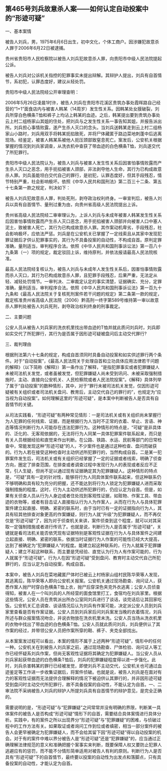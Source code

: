 ## 第465号刘兵故意杀人案——如何认定自动投案中的“形迹可疑”

一、基本案情

被告人刘兵，男，1975年6月6日出生，初中文化，个体工商户。因涉嫌犯故意杀人罪于2006年6月22日被逮捕。

贵州省贵阳市人民检察院以被告人刘兵犯故意杀人罪，向贵阳市中级人民法院提起公诉。

被告人刘兵对公诉机关指控的犯罪事实未提出辩解。其辩护人提出，刘兵有自首情节，系初犯，认罪态度好，建议从轻处罚。

贵阳市中级人民法院经公开审理查明：

2006年5月26日凌晨1时许，被告人刘兵在贵阳市花溪区贵筑办事处霞晖路自己经营的“1+1”面食店内与被害人韩某（14周岁）发生性关系。因韩某处女膜破裂，刘兵所穿白色横条T恤和裤子上均沾上韩某的血迹。之后，韩某提出要到贵筑办事处云上村二组杨家山其姐的住处，把刘兵与之发生性关系一事告知其姐，并报告派出所。刘兵担心事情败露，遂产生杀人灭口的念头。当刘兵送韩某走到云上村二组杨家山小路时，刘兵用双手将韩某扼掐致死，并将尸体藏匿于路边菜地刺蓬中后逃离现场。经鉴定，被害人韩某系被他人扼压颈部致窒息死亡。案发后，公安机关根据掌握的情况到刘兵家调查，从洗衣机中查获了带血迹的白色横条T恤，刘兵遂交代了所犯罪行。

贵阳市中级人民法院认为，被告人刘兵与被害人发生性关系后因害怕事情败露而产生杀人灭口之恶念，用手扼掐被害人颈部，非法剥夺他人生命，其行为已构成故意杀人罪。刘兵虽能坦白交代自己的罪行，是初犯，认罪态度好，但其手段残忍，情节特别严重，社会影响极坏。依照《中华人民共和国刑法》第二百三十二条、第五十七条第一款之规定，判决如下：

被告人刘兵犯故意杀人罪，判处死刑，剥夺政治权利终身。一审宣判后，被告人刘兵以具有自首情节、量刑过重为由，向贵州省高级人民法院提出上诉。

贵州省高级人民法院经二审审理认为，上诉人刘兵与未成年被害人韩某发生性关系后因害怕事情败露而产生杀人灭口恶念，用手扼掐被害人颈部并向被害人口中塞人泥土，致被害人死亡，其行为已构成故意杀人罪。其作案动机卑劣，手段残忍，社会影响极坏，应依法严惩。刘兵是在公安机关已掌握了一定线索且从其家中发现犯罪证据后才供认犯罪事实的，其行为不具备投案的自动性，不构成自首。原判定罪准确，量刑适当，审判程序合法。依照《中华人民共和国刑事诉讼法》第一百八十九条第（一）项的规定，裁定驳回上诉，维持原判，并依法报请最高人民法院核准。

最高人民法院经复核认为，被告人刘兵与未成年人发生性关系后，因害怕事情败露而杀人灭口，其行为已构成故意杀人罪，且犯罪手段残忍，后果严重，无法定从轻、减轻处罚情节。一审判决、二审裁定认定的事实清楚，证据确实、充分，定罪准确，量刑适当，审判程序合法。依照《中华人民共和国刑事诉讼法》第一百九十九条和《最高人民法院关于复核死刑案件若干问题的规定》第二条第一款的规定，裁定核准贵州省高级人民法院（2006）黔高刑一终字第589号维持第一审以故意杀人罪判处被告人刘兵死刑，剥夺政治权利终身的刑事裁定。

二、主要问题

公安人员从被告人刘兵家的洗衣机里找出带血迹的T恤并就此质问刘兵时，刘兵即如实交代了所犯罪行，其行为是否属于因形迹可疑被盘问后主动交代罪行?

三、裁判理由

根据刑法第六十七条的规定，构成自首须同时具备自动投案和如实供述罪行两个条件。对于“自动投案”，《最高人民法院关于处理自首和立功具体应用法律若干问题的解释》（以下简称《解释》）第一条作出了解释，“是指犯罪事实或者犯罪嫌疑人未被司法机关发觉，或者虽被发觉，但犯罪嫌疑人尚未受到讯问、未被采取强制措施时，主动、直接向公安机关、人民检察院或者人民法院投案”。《解释》具体列举了属于“自动投案”的数种情形，其中，对于“罪行未被司法机关发觉，仅因形迹可疑被有关组织或者司法机关盘问、教育后，主动交代自己的罪行的”，也规定为“应当视为自动投案”。如何理解这里的“形迹可疑”，是本案中判断被告人是否具有自首情节的关键。

从司法实践看，“形迹可疑”有两种常见情形：一是司法机关或有关组织尚未掌握行为人犯罪的任何线索、证据，而是根据行为人当时不正常的衣着、举止、言语、神态等情况判断行为人可能存在违法犯罪行为。这种情形的特点是，“可疑”是非具体的、泛化的、无客观依据的，无法将行为人同某一具体犯罪案件联系起来，而只是有关人员根据经验和直觉来作出判断。在公路、铁路、水运、民航等部门的日常检查中，常能发现这种“形迹可疑”的人，不少案件也是通过这种检查、盘问而破获的。行为人若在接受这种检查时主动供述所犯罪行的，当然构成自首。二是某一犯罪案件发生后，司法机关或有关组织已经掌握了一定的证据或者线索，明确了侦查方向，圈定了排查范围，在排查或者调查过程中发现行为人的表现或者反应不正常，引人生疑，但尚不足以通过现有证据确定其为犯罪嫌疑人。这种情形的特点是，“可疑”具有一定的针对性，能够将行为人同具体案件联系起来，但这种联系仍不够明确和具有较为充分的把握，还不能达到将行为人锁定为犯罪嫌疑人进而采取强制措施的程度。这时，行为人主动供述所犯罪行的，仍应认定为自首。但是，如果有关侦查人员从行为人身边或者住处找到客观性证据，如赃物、作案工具、带血迹的衣物等，或者有目击证人直接指认行为人为作案人，从而在行为人与具体犯罪案件建立起直接、明确、紧密的联系时，由于当时已有一定的证据指向行为人，其具有较其他排查对象更高的作案嫌疑，则行为人就“升级”为犯罪嫌疑人，而不再仅仅是“形迹可疑”了，因为对于侦查机关来讲，案件侦查到这个程度，就可以对其采取一定强制措施或者进行传讯了。也就是说，判断行为人是否属于“形迹可疑”，关键就是看司法机关能否依凭现有证据特别是客观性证据在行为人与具体案件之间建立起直接、明确、紧密的联系，依据当时证据行为人作案的可能性已经大大提高，达到了被确定为“犯罪嫌疑人”的程度。能建立起这种联系的，行为人就属于犯罪嫌疑人；建立不起这种联系，而主要是凭经验、直觉认为行为人有作案可能的，行为人就属于“形迹可疑”。行为人在因“形迹可疑”受到盘问、教育时主动交代自己所犯罪行的，应当认定为自动投案，构成自首。

本案中，被告人刘兵在菜地藏匿尸体时已被云上村杨家山组村民陈华荣等人发现，其逃离后，陈华荣等人即向公安机关报案。公安机关通过现场勘查、询问证人，获悉作案人抛尸时穿白色横条T恤上衣，抛尸后穿深色夹克外衣逃离；公安人员侦查得知，被害人在一个叫刘兵的人所经营的面食馆里打工，食宿均在刘兵家里。根据这些情况，公安人员在贵筑派出所办公室同刘兵进行了谈话，谈完话后让其回家吃饭。公安机关汇总调查、谈话情况后认为刘兵有作案可能，决定派公安人员到刘兵家里查看是否有作案证据。公安人员到刘兵家后问刘兵案发当晚的衣着情况，刘兵所述与群众报案情况吻合，并说衣物放在洗衣机里未洗。公安人员当场从洗衣机里的衣物中找出了带血迹的白色横条T恤。公安人员就此质问刘兵，刘兵便供认了其作案的经过，并带领公安人员把作案所穿的鞋、裤子、夹克全部找出。

从本案案发过程可以看出，本案的情形不属于上述两种“形迹可疑”，情形中的任何一种。公安机关在到被告人刘兵家之前，通过现场勘查、尸体检验、询问证人等工作已经怀疑系刘兵作案，但尚无客观性证据将其确定为犯罪嫌疑人。当公安人员从刘兵家起获带血迹的白色横条T恤后，刘兵的犯罪嫌疑程度得以进一步强化。此时，刘兵杀害韩某的罪行已经被发觉，即使刘兵不主动交代，公安机关也可通过血迹鉴定等工作进一步收集证据后，将案件侦破。也就是说，被告人刘兵是在面对有力的客观性证据而无法提供合理解释的情况下被迫供认其罪行的，并非因形迹可疑受到盘问时主动交代所犯罪行，故不具备投案的自动性，不能认定为自首。一、二审法院不采纳被告人刘兵的辩护人所提刘兵具有自首情节的辩护意见，是完全正确的。

需要说明的是，“形迹可疑”与“犯罪嫌疑”之间常常并没有明确的界限，判断某一具体案件的被告人是否构成“形迹可疑”情形下的自首，需要结合具体案情进行具体分析。实践中，有的案件之所以出现界分“形迹可疑”与“犯罪嫌疑”的困难，与侦破过程中的工作方法有关。如果取证或者询问工作到位或者缜密，相当一部分案件的被告人会更早被确定为犯罪嫌疑人，而不会给其留下因“形迹可疑”得以自动投案的机会。对于有的案件中难以界分被告人是“形迹可疑”还是“犯罪嫌疑”的，应当通过正确理解法律规范的意义和准确把握个案事实来判断，既要保障人权又要防止犯罪人逃避应有的惩罚，而不能不分情形简单适用对被告人有利的原则。判断行为人是否具有“形迹可疑”下的自首情节，最终要以投案的自动性为出发点和落脚点，只有具备投案的自动性，才能认定为自首。
